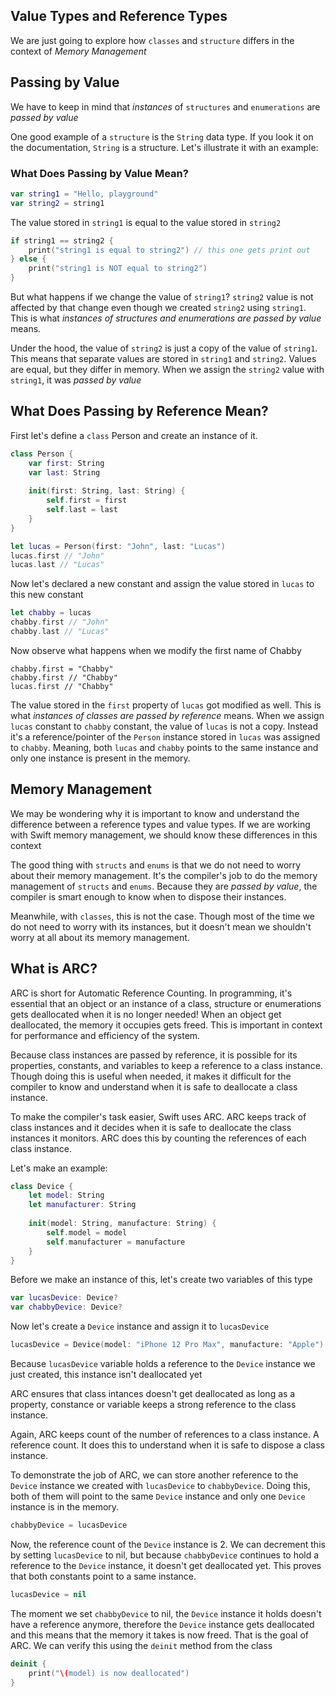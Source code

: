 ## Value Types and Reference Types

We are just going to explore how `classes` and `structure` differs in the context of _Memory Management_


## Passing by Value

We have to keep in mind that _instances_ of `structures` and `enumerations` are _passed by value_

One good example of a `structure` is the `String` data type. If you look it on the documentation, `String` is a structure. Let's illustrate it with an example:

### What Does Passing by Value Mean?

```swift
var string1 = "Hello, playground"
var string2 = string1
```

The value stored in `string1` is equal to the value stored in `string2`

```swift
if string1 == string2 {
    print("string1 is equal to string2") // this one gets print out
} else {
    print("string1 is NOT equal to string2")
}
```


But what happens if we change the value of `string1`? `string2` value is not affected by that change even though we created `string2` using `string1`. This is what _instances of structures and enumerations are passed by value_ means.

Under the hood, the value of `string2` is just a copy of the value of `string1`. This means that separate values are stored in `string1` and `string2`. Values are equal, but they differ in memory. When we assign the `string2` value with `string1`, it was _passed by value_


## What Does Passing by Reference Mean?

First let's define a `class` Person and create an instance of it.

```swift
class Person {
    var first: String
    var last: String
    
    init(first: String, last: String) {
        self.first = first
        self.last = last
    }
}

let lucas = Person(first: "John", last: "Lucas")
lucas.first // "John"
lucas.last // "Lucas"

```

Now let's declared a new constant and assign the value stored in `lucas` to this new constant

```swift
let chabby = lucas
chabby.first // "John"
chabby.last // "Lucas"
```


Now observe what happens when we modify the first name of Chabby

```
chabby.first = "Chabby"
chabby.first // "Chabby"
lucas.first // "Chabby"
```


The value stored in the `first` property of `lucas` got modified as well. This is what _instances of classes are passed by reference_ means. When we assign `lucas` constant to `chabby` constant, the value of `lucas` is not a copy. Instead it's a reference/pointer of the `Person` instance stored in `lucas` was assigned to `chabby`. Meaning, both `lucas` and `chabby` points to the same instance and only one instance is present in the memory.


## Memory Management

We may be wondering why it is important to know and understand the difference between a reference types and value types. If we are working with Swift memory management, we should know these differences in this context


The good thing with `structs` and `enums` is that we do not need to worry about their memory management. It's the compiler's job to do the memory management of `structs` and `enums`. Because they are _passed by value_, the compiler is smart enough to know when to dispose their instances.


Meanwhile, with `classes`, this is not the case. Though most of the time we do not need to worry with its instances, but it doesn't mean we shouldn't worry at all about its memory management. 


## What is ARC?

ARC is short for Automatic Reference Counting. In programming, it's essential that an object or an instance of a class, structure or enumerations gets deallocated when it is no longer needed! When an object get deallocated, the memory it occupies gets freed. This is important in context for performance and efficiency of the system.


Because class instances are passed by reference, it is possible for its properties, constants, and variables to keep a reference to a class instance. Though doing this is useful when needed, it makes it difficult for the compiler to know and understand when it is safe to deallocate a class instance.

To make the compiler's task easier, Swift uses ARC. ARC keeps track of class instances and it decides when it is safe to deallocate the class instances it monitors. ARC does this by counting the references of each class instance. 


Let's make an example:

```swift
class Device {
    let model: String
    let manufacturer: String
    
    init(model: String, manufacture: String) {
        self.model = model
        self.manufacturer = manufacture
    }
}
```

Before we make an instance of this, let's create two variables of this type

```swift
var lucasDevice: Device?
var chabbyDevice: Device?
```

Now let's create a `Device` instance and assign it to `lucasDevice`

```swift
lucasDevice = Device(model: "iPhone 12 Pro Max", manufacture: "Apple")
```

Because `lucasDevice` variable holds a reference to the `Device` instance we just created, this instance isn't deallocated yet


ARC ensures that class intances doesn't get deallocated as long as a property, constance or variable keeps a strong reference to the class instance.


Again, ARC keeps count of the number of references to a class instance. A reference count. It does this to understand when it is safe to dispose a class instance.

To demonstrate the job of ARC, we can store another reference to the `Device` instance we created with `lucasDevice` to `chabbyDevice`. Doing this, both of them will point to the same `Device` instance and only one `Device` instance is in the memory.


```swift
chabbyDevice = lucasDevice
```

Now, the reference count of the `Device` instance is 2. We can decrement this by setting `lucasDevice` to nil, but because `chabbyDevice` continues to hold a reference to the `Device` instance, it doesn't get deallocated yet. This proves that both constants point to a same instance.

```swift
lucasDevice = nil
```


The moment we set `chabbyDevice` to nil, the `Device` instance it holds doesn't have a reference anymore, therefore the `Device` instance gets deallocated and this means that the memory it takes is now freed. That is the goal of ARC. We can verify this using the `deinit` method from the class

```swift
deinit {
    print("\(model) is now deallocated")
}
```




























